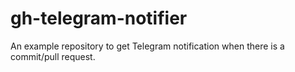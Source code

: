 # gh-telegram-notifier
An example repository to get Telegram notification when there is a commit/pull request.
